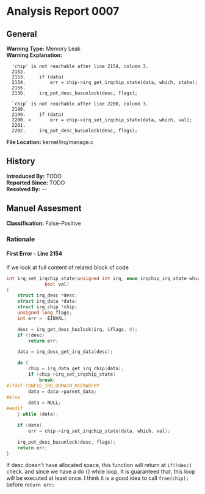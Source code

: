 # Analysis Report 0007 #

## General ##
**Warning Type:** Memory Leak  
**Warning Explanation:**
```
  'chip' is not reachable after line 2154, column 3.
  2152.   
  2153.   	if (data)
  2154.  		err = chip->irq_get_irqchip_state(data, which, state);
  2155.   
  2156.   	irq_put_desc_busunlock(desc, flags);
```
```
  `chip` is not reachable after line 2200, column 3.
  2198.   
  2199.   	if (data)
  2200. > 		err = chip->irq_set_irqchip_state(data, which, val);
  2201.   
  2202.   	irq_put_desc_busunlock(desc, flags);
```
**File Location:** kernel/irq/manage.c
## History ##
**Introduced By:** TODO  
**Reported Since:** TODO  
**Resolved By:** --
## Manuel Assesment ##
**Classification:** False-Positive  
### Rationale ###
#### First Error - Line 2154 #### 
If we look at full content of related block of code
```C
int irq_set_irqchip_state(unsigned int irq, enum irqchip_irq_state which,
			  bool val)
{
	struct irq_desc *desc;
	struct irq_data *data;
	struct irq_chip *chip;
	unsigned long flags;
	int err = -EINVAL;

	desc = irq_get_desc_buslock(irq, &flags, 0);
	if (!desc) 
		return err;

	data = irq_desc_get_irq_data(desc);

	do {
		chip = irq_data_get_irq_chip(data);
		if (chip->irq_set_irqchip_state)
			break;
#ifdef CONFIG_IRQ_DOMAIN_HIERARCHY
		data = data->parent_data;
#else
		data = NULL;
#endif
	} while (data);

	if (data)
		err = chip->irq_set_irqchip_state(data, which, val);

	irq_put_desc_busunlock(desc, flags);
	return err;
}
```
If desc doesn't have allocated space, this function will return at ```if(!desc)``` check.
and since we have a do {} while loop, It is guaranteed that, this loop will be executed at least once.
I think it is a good idea to call ```free(chip);``` before ```return err;```

